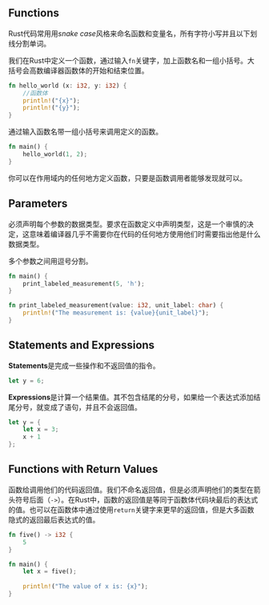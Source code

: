 ## Functions

Rust代码常用用*snake case*风格来命名函数和变量名，所有字符小写并且以下划线分割单词。

我们在Rust中定义一个函数，通过输入`fn`关键字，加上函数名和一组小括号。大括号会高数编译器函数体的开始和结束位置。

```Rust
fn hello_world (x: i32, y: i32) {
    //函数体
    println!("{x}");
    println!("{y}");
}
```

通过输入函数名带一组小括号来调用定义的函数。

```Rust
fn main() {
	hello_world(1, 2);
}
```

你可以在作用域内的任何地方定义函数，只要是函数调用者能够发现就可以。



## Parameters

必须声明每个参数的数据类型。要求在函数定义中声明类型，这是一个审慎的决定，这意味着编译器几乎不需要你在代码的任何地方使用他们时需要指出他是什么数据类型。

多个参数之间用逗号分割。

```Rust
fn main() {
    print_labeled_measurement(5, 'h');
}

fn print_labeled_measurement(value: i32, unit_label: char) {
    println!("The measurement is: {value}{unit_label}");
}
```



## Statements and Expressions

**Statements**是完成一些操作和不返回值的指令。

```Rust
let y = 6;
```

**Expressions**是计算一个结果值。其不包含结尾的分号，如果给一个表达式添加结尾分号，就变成了语句，并且不会返回值。

```Rust
let y = {
    let x = 3;
    x + 1
};
```



## Functions with Return Values

函数给调用他们的代码返回值。我们不命名返回值，但是必须声明他们的类型在箭头符号后面（`->`）。在Rust中，函数的返回值是等同于函数体代码块最后的表达式的值。也可以在函数体中通过使用`return`关键字来更早的返回值，但是大多函数隐式的返回最后表达式的值。

```Rust
fn five() -> i32 {
    5
}

fn main() {
    let x = five();
    
    println!("The value of x is: {x}");
}
```

